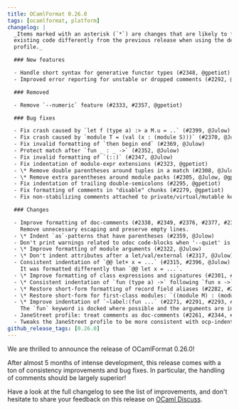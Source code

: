 ```yaml
---
title: OCamlFormat 0.26.0
tags: [ocamlformat, platform]
changelog: |
  _Items marked with an asterisk (`*`) are changes that are likely to format
  existing code differently from the previous release when using the default
  profile._

  ### New features

  - Handle short syntax for generative functor types (#2348, @gpetiot)
  - Improved error reporting for unstable or dropped comments (#2292, @gpetiot)

  ### Removed

  - Remove `--numeric` feature (#2333, #2357, @gpetiot)

  ### Bug fixes

  - Fix crash caused by `let f (type a) :> a M.u = ..` (#2399, @Julow)
  - Fix crash caused by `module T = (val (x : (module S)))` (#2370, @Julow)
  - Fix invalid formatting of `then begin end` (#2369, @Julow)
  - Protect match after `fun _ : _ ->` (#2352, @Julow)
  - Fix invalid formatting of `(::)` (#2347, @Julow)
  - Fix indentation of module-expr extensions (#2323, @gpetiot)
  - \* Remove double parentheses around tuples in a match (#2308, @Julow)
  - \* Remove extra parentheses around module packs (#2305, @Julow, @gpetiot)
  - Fix indentation of trailing double-semicolons (#2295, @gpetiot)
  - Fix formatting of comments in "disable" chunks (#2279, @gpetiot)
  - Fix non-stabilizing comments attached to private/virtual/mutable keywords (#2272, #2307, @gpetiot, @Julow)

  ### Changes

  - Improve formatting of doc-comments (#2338, #2349, #2376, #2377, #2379, #2378, @Julow)
    Remove unnecessary escaping and preserve empty lines.
  - \* Indent `as`-patterns that have parentheses (#2359, @Julow)
  - Don't print warnings related to odoc code-blocks when '--quiet' is set (#2336, #2373, @gpetiot, @Julow)
  - \* Improve formatting of module arguments (#2322, @Julow)
  - \* Don't indent attributes after a let/val/external (#2317, @Julow)
  - Consistent indentation of `@@ let+ x = ...` (#2315, #2396, @Julow)
    It was formatted differently than `@@ let x = ...`.
  - \* Improve formatting of class expressions and signatures (#2301, #2328, #2387, @gpetiot, @Julow)
  - \* Consistent indentation of `fun (type a) ->` following `fun x ->` (#2294, @Julow)
  - \* Restore short-form formatting of record field aliases (#2282, #2388, @gpetiot, @Julow)
  - \* Restore short-form for first-class modules: `((module M) : (module S))` is formatted as `(module M : S)`) (#2280, #2300, @gpetiot, @Julow)
  - \* Improve indentation of `~label:(fun ...` (#2271, #2291, #2293, #2298, #2398, @Julow)
    The `fun` keyword is docked where possible and the arguments are indented to avoid confusion with the body.
  - JaneStreet profile: treat comments as doc-comments (#2261, #2344, #2354, #2365, #2392, @gpetiot, @Julow)
  - Tweaks the JaneStreet profile to be more consistent with ocp-indent (#2214, #2281, #2284, #2289, #2299, #2302, #2309, #2310, #2311, #2313, #2316, #2362, #2363, @gpetiot, @Julow)
github_release_tags: [0.26.0]
---
```


We are thrilled to announce the release of OCamlFormat 0.26.0!

After almost 5 months of intense development, this release comes with a ton of consistency improvements and bug fixes. In particular, the handling of comments should be largely superior!

Have a look at the full changelog to see the list of improvements, and don't hesitate to share your feedback on this release on [OCaml Discuss](https://discuss.ocaml.org/).
